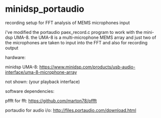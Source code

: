# minidsp_portaudio
recording setup for FFT analysis of MEMS microphones input

i've modified the portaudio paex_record.c program to work with the mini-dsp UMA-8.  the UMA-8 is a multi-microphone MEMS array and just two of the microphones are taken to input into the FFT and also for recording output

hardware:

minidsp UMA-8:
https://www.minidsp.com/products/usb-audio-interface/uma-8-microphone-array

not shown:
(your playback interface)


software dependencies:

pffft for fft:
https://github.com/marton78/pffft

portaudio for audio i/o:
http://files.portaudio.com/download.html
